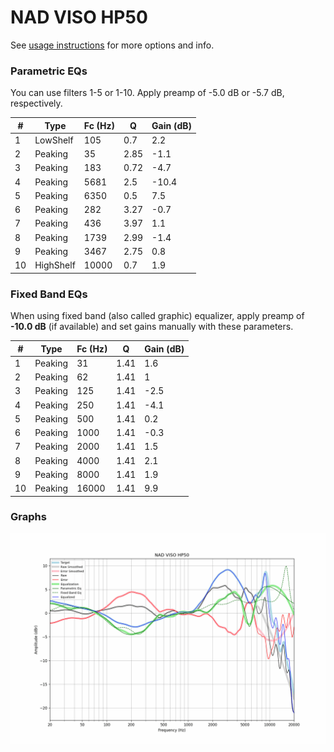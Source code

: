 # NAD VISO HP50
See [usage instructions](https://github.com/jaakkopasanen/AutoEq#usage) for more options and info.

### Parametric EQs
You can use filters 1-5 or 1-10. Apply preamp of -5.0 dB or -5.7 dB, respectively.

|   # | Type      |   Fc (Hz) |    Q |   Gain (dB) |
|-----|-----------|-----------|------|-------------|
|   1 | LowShelf  |       105 | 0.7  |         2.2 |
|   2 | Peaking   |        35 | 2.85 |        -1.1 |
|   3 | Peaking   |       183 | 0.72 |        -4.7 |
|   4 | Peaking   |      5681 | 2.5  |       -10.4 |
|   5 | Peaking   |      6350 | 0.5  |         7.5 |
|   6 | Peaking   |       282 | 3.27 |        -0.7 |
|   7 | Peaking   |       436 | 3.97 |         1.1 |
|   8 | Peaking   |      1739 | 2.99 |        -1.4 |
|   9 | Peaking   |      3467 | 2.75 |         0.8 |
|  10 | HighShelf |     10000 | 0.7  |         1.9 |

### Fixed Band EQs
When using fixed band (also called graphic) equalizer, apply preamp of **-10.0 dB** (if available) and set gains manually with these parameters.

|   # | Type    |   Fc (Hz) |    Q |   Gain (dB) |
|-----|---------|-----------|------|-------------|
|   1 | Peaking |        31 | 1.41 |         1.6 |
|   2 | Peaking |        62 | 1.41 |         1   |
|   3 | Peaking |       125 | 1.41 |        -2.5 |
|   4 | Peaking |       250 | 1.41 |        -4.1 |
|   5 | Peaking |       500 | 1.41 |         0.2 |
|   6 | Peaking |      1000 | 1.41 |        -0.3 |
|   7 | Peaking |      2000 | 1.41 |         1.5 |
|   8 | Peaking |      4000 | 1.41 |         2.1 |
|   9 | Peaking |      8000 | 1.41 |         1.9 |
|  10 | Peaking |     16000 | 1.41 |         9.9 |

### Graphs
![](./NAD%20VISO%20HP50.png)
